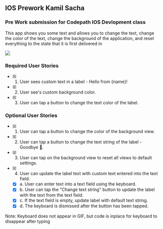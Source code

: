 ## IOS Prework Kamil Sacha

### Pre Work submission for Codepath IOS Devlopment class
This app shows you some text and allows you to change the text, change the color of the text, change the background of the application, and reset everything to the state that it is first delivered in

![](https://i.imgur.com/Di875Pw.gif)

### Required User Stories
- [x] 1. User sees custom text in a label - Hello from {name}!
- [x] 2. User see's custom background color.
- [x] 3. User can tap a button to change the text color of the label.

### Optional User Stories
- [x] 1. User can tap a button to change the color of the background view.
- [x] 2. User can tap a button to change the text string of the label - Goodbye 👋.
- [x] 3. User can tap on the background view to reset all views to default settings.
- [x] 4. User can update the label text with custom text entered into the text field.
   - [x] a. User can enter text into a text field using the keyboard.
   - [x] b. User can tap the "Change text string" button to update the label with the text from the text field.
   - [x] c. If the text field is empty, update label with default text string.
   - [x] d. The keyboard is dismissed after the button has been tapped.

Note: Keyboard does not appear in GIF, but code is inplace for keyboard to disappear after typing

